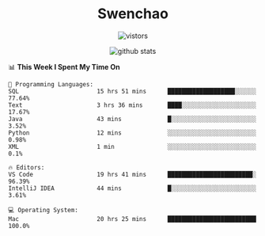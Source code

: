 <h1 align="center">Swenchao</h3>

<p align="center">
  <img src="https://visitor-badge.glitch.me/badge?page_id=Swenchao" alt="vistors" />
</p>

<p align="center">
  <img src="https://github-readme-stats.vercel.app/api?username=Swenchao&count_private=true&show_icons=true&theme=vue-dark&hide_title=true" alt="github stats" />
</p>

<!--START_SECTION:waka-->
📊 **This Week I Spent My Time On** 

```text
💬 Programming Languages: 
SQL                      15 hrs 51 mins      ███████████████████░░░░░░   77.64% 
Text                     3 hrs 36 mins       ████░░░░░░░░░░░░░░░░░░░░░   17.67% 
Java                     43 mins             █░░░░░░░░░░░░░░░░░░░░░░░░   3.52% 
Python                   12 mins             ░░░░░░░░░░░░░░░░░░░░░░░░░   0.98% 
XML                      1 min               ░░░░░░░░░░░░░░░░░░░░░░░░░   0.1%

🔥 Editors: 
VS Code                  19 hrs 41 mins      ████████████████████████░   96.39% 
IntelliJ IDEA            44 mins             █░░░░░░░░░░░░░░░░░░░░░░░░   3.61%

💻 Operating System: 
Mac                      20 hrs 25 mins      █████████████████████████   100.0%

```


<!--END_SECTION:waka-->
